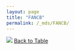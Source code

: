```yaml
---
layout: page
title: "FANCB"
permalink: /_mds/FANCB/
---
```


![](../../alns_9.28.22/aln_5HSAA039329_0.947.png?raw=true
)
[Back to Table](../../display)
